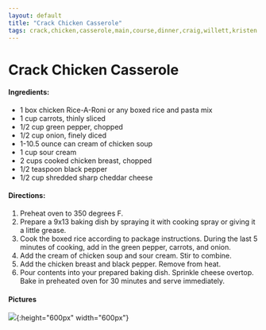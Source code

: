 ```yaml
---
layout: default
title: "Crack Chicken Casserole"
tags: crack,chicken,casserole,main,course,dinner,craig,willett,kristen
---
```

# Crack Chicken Casserole

#### Ingredients:
- 1 box chicken Rice-A-Roni or any boxed rice and pasta mix
- 1 cup carrots, thinly sliced
- 1/2 cup green pepper, chopped
- 1/2 cup onion, finely diced
- 1-10.5 ounce can cream of chicken soup
- 1 cup sour cream
- 2 cups cooked chicken breast, chopped
- 1/2 teaspoon black pepper
- 1/2 cup shredded sharp cheddar cheese

#### Directions:
1. Preheat oven to 350 degrees F.
2. Prepare a 9x13 baking dish by spraying it with cooking spray or giving it a little grease.
3. Cook the boxed rice according to package instructions. During the last 5 minutes of cooking, add in the green pepper, carrots, and onion.
4. Add the cream of chicken soup and sour cream. Stir to combine.
5. Add the chicken breast and black pepper. Remove from heat.
6. Pour contents into your prepared baking dish. Sprinkle cheese overtop. Bake in preheated oven for 30 minutes and serve immediately.

#### Pictures
![]({{site.github.url}}/MainDishes/Images/CrackChickenCasserole.jpg){:height="600px" width="600px"}
